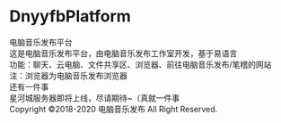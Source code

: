 # DnyyfbPlatform
电脑音乐发布平台<br>
这是电脑音乐发布平台，由电脑音乐发布工作室开发，基于易语言<br>
功能：聊天、云电脑、文件共享区、浏览器、前往电脑音乐发布/笔稽的网站<br>
注：浏览器为电脑音乐发布浏览器<br>
还有一件事<br>
星河城服务器即将上线，尽请期待~（真就一件事<br>
Copyright ©2018-2020 电脑音乐发布 All Right Reserved.<br>
